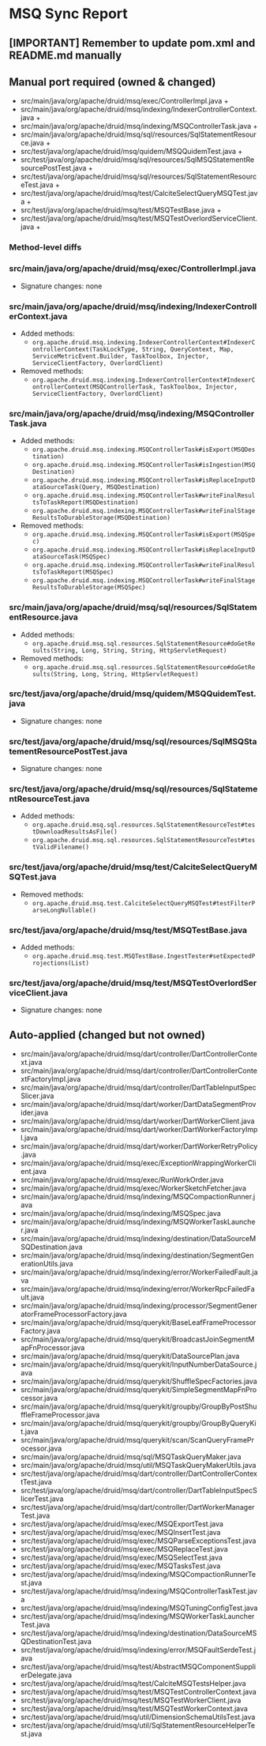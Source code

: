 # MSQ Sync Report

## [IMPORTANT] Remember to update pom.xml and README.md manually

## Manual port required (owned & changed)
- src/main/java/org/apache/druid/msq/exec/ControllerImpl.java +
- src/main/java/org/apache/druid/msq/indexing/IndexerControllerContext.java + 
- src/main/java/org/apache/druid/msq/indexing/MSQControllerTask.java +
- src/main/java/org/apache/druid/msq/sql/resources/SqlStatementResource.java +
- src/test/java/org/apache/druid/msq/quidem/MSQQuidemTest.java + 
- src/test/java/org/apache/druid/msq/sql/resources/SqlMSQStatementResourcePostTest.java +
- src/test/java/org/apache/druid/msq/sql/resources/SqlStatementResourceTest.java +
- src/test/java/org/apache/druid/msq/test/CalciteSelectQueryMSQTest.java + 
- src/test/java/org/apache/druid/msq/test/MSQTestBase.java + 
- src/test/java/org/apache/druid/msq/test/MSQTestOverlordServiceClient.java + 

### Method-level diffs
### src/main/java/org/apache/druid/msq/exec/ControllerImpl.java
- Signature changes: none

### src/main/java/org/apache/druid/msq/indexing/IndexerControllerContext.java
- Added methods:
  - `org.apache.druid.msq.indexing.IndexerControllerContext#IndexerControllerContext(TaskLockType, String, QueryContext, Map, ServiceMetricEvent.Builder, TaskToolbox, Injector, ServiceClientFactory, OverlordClient)`
- Removed methods:
  - `org.apache.druid.msq.indexing.IndexerControllerContext#IndexerControllerContext(MSQControllerTask, TaskToolbox, Injector, ServiceClientFactory, OverlordClient)`

### src/main/java/org/apache/druid/msq/indexing/MSQControllerTask.java
- Added methods:
  - `org.apache.druid.msq.indexing.MSQControllerTask#isExport(MSQDestination)`
  - `org.apache.druid.msq.indexing.MSQControllerTask#isIngestion(MSQDestination)`
  - `org.apache.druid.msq.indexing.MSQControllerTask#isReplaceInputDataSourceTask(Query, MSQDestination)`
  - `org.apache.druid.msq.indexing.MSQControllerTask#writeFinalResultsToTaskReport(MSQDestination)`
  - `org.apache.druid.msq.indexing.MSQControllerTask#writeFinalStageResultsToDurableStorage(MSQDestination)`
- Removed methods:
  - `org.apache.druid.msq.indexing.MSQControllerTask#isExport(MSQSpec)`
  - `org.apache.druid.msq.indexing.MSQControllerTask#isReplaceInputDataSourceTask(MSQSpec)`
  - `org.apache.druid.msq.indexing.MSQControllerTask#writeFinalResultsToTaskReport(MSQSpec)`
  - `org.apache.druid.msq.indexing.MSQControllerTask#writeFinalStageResultsToDurableStorage(MSQSpec)`

### src/main/java/org/apache/druid/msq/sql/resources/SqlStatementResource.java
- Added methods:
  - `org.apache.druid.msq.sql.resources.SqlStatementResource#doGetResults(String, Long, String, String, HttpServletRequest)`
- Removed methods:
  - `org.apache.druid.msq.sql.resources.SqlStatementResource#doGetResults(String, Long, String, HttpServletRequest)`

### src/test/java/org/apache/druid/msq/quidem/MSQQuidemTest.java
- Signature changes: none

### src/test/java/org/apache/druid/msq/sql/resources/SqlMSQStatementResourcePostTest.java
- Signature changes: none

### src/test/java/org/apache/druid/msq/sql/resources/SqlStatementResourceTest.java
- Added methods:
  - `org.apache.druid.msq.sql.resources.SqlStatementResourceTest#testDownloadResultsAsFile()`
  - `org.apache.druid.msq.sql.resources.SqlStatementResourceTest#testValidFilename()`

### src/test/java/org/apache/druid/msq/test/CalciteSelectQueryMSQTest.java
- Removed methods:
  - `org.apache.druid.msq.test.CalciteSelectQueryMSQTest#testFilterParseLongNullable()`

### src/test/java/org/apache/druid/msq/test/MSQTestBase.java
- Added methods:
  - `org.apache.druid.msq.test.MSQTestBase.IngestTester#setExpectedProjections(List)`

### src/test/java/org/apache/druid/msq/test/MSQTestOverlordServiceClient.java
- Signature changes: none

## Auto-applied (changed but not owned)
- src/main/java/org/apache/druid/msq/dart/controller/DartControllerContext.java
- src/main/java/org/apache/druid/msq/dart/controller/DartControllerContextFactoryImpl.java
- src/main/java/org/apache/druid/msq/dart/controller/DartTableInputSpecSlicer.java
- src/main/java/org/apache/druid/msq/dart/worker/DartDataSegmentProvider.java
- src/main/java/org/apache/druid/msq/dart/worker/DartWorkerClient.java
- src/main/java/org/apache/druid/msq/dart/worker/DartWorkerFactoryImpl.java
- src/main/java/org/apache/druid/msq/dart/worker/DartWorkerRetryPolicy.java
- src/main/java/org/apache/druid/msq/exec/ExceptionWrappingWorkerClient.java
- src/main/java/org/apache/druid/msq/exec/RunWorkOrder.java
- src/main/java/org/apache/druid/msq/exec/WorkerSketchFetcher.java
- src/main/java/org/apache/druid/msq/indexing/MSQCompactionRunner.java
- src/main/java/org/apache/druid/msq/indexing/MSQSpec.java
- src/main/java/org/apache/druid/msq/indexing/MSQWorkerTaskLauncher.java
- src/main/java/org/apache/druid/msq/indexing/destination/DataSourceMSQDestination.java
- src/main/java/org/apache/druid/msq/indexing/destination/SegmentGenerationUtils.java
- src/main/java/org/apache/druid/msq/indexing/error/WorkerFailedFault.java
- src/main/java/org/apache/druid/msq/indexing/error/WorkerRpcFailedFault.java
- src/main/java/org/apache/druid/msq/indexing/processor/SegmentGeneratorFrameProcessorFactory.java
- src/main/java/org/apache/druid/msq/querykit/BaseLeafFrameProcessorFactory.java
- src/main/java/org/apache/druid/msq/querykit/BroadcastJoinSegmentMapFnProcessor.java
- src/main/java/org/apache/druid/msq/querykit/DataSourcePlan.java
- src/main/java/org/apache/druid/msq/querykit/InputNumberDataSource.java
- src/main/java/org/apache/druid/msq/querykit/ShuffleSpecFactories.java
- src/main/java/org/apache/druid/msq/querykit/SimpleSegmentMapFnProcessor.java
- src/main/java/org/apache/druid/msq/querykit/groupby/GroupByPostShuffleFrameProcessor.java
- src/main/java/org/apache/druid/msq/querykit/groupby/GroupByQueryKit.java
- src/main/java/org/apache/druid/msq/querykit/scan/ScanQueryFrameProcessor.java
- src/main/java/org/apache/druid/msq/sql/MSQTaskQueryMaker.java
- src/main/java/org/apache/druid/msq/util/MSQTaskQueryMakerUtils.java
- src/test/java/org/apache/druid/msq/dart/controller/DartControllerContextTest.java
- src/test/java/org/apache/druid/msq/dart/controller/DartTableInputSpecSlicerTest.java
- src/test/java/org/apache/druid/msq/dart/controller/DartWorkerManagerTest.java
- src/test/java/org/apache/druid/msq/exec/MSQExportTest.java
- src/test/java/org/apache/druid/msq/exec/MSQInsertTest.java
- src/test/java/org/apache/druid/msq/exec/MSQParseExceptionsTest.java
- src/test/java/org/apache/druid/msq/exec/MSQReplaceTest.java
- src/test/java/org/apache/druid/msq/exec/MSQSelectTest.java
- src/test/java/org/apache/druid/msq/exec/MSQTasksTest.java
- src/test/java/org/apache/druid/msq/indexing/MSQCompactionRunnerTest.java
- src/test/java/org/apache/druid/msq/indexing/MSQControllerTaskTest.java
- src/test/java/org/apache/druid/msq/indexing/MSQTuningConfigTest.java
- src/test/java/org/apache/druid/msq/indexing/MSQWorkerTaskLauncherTest.java
- src/test/java/org/apache/druid/msq/indexing/destination/DataSourceMSQDestinationTest.java
- src/test/java/org/apache/druid/msq/indexing/error/MSQFaultSerdeTest.java
- src/test/java/org/apache/druid/msq/test/AbstractMSQComponentSupplierDelegate.java
- src/test/java/org/apache/druid/msq/test/CalciteMSQTestsHelper.java
- src/test/java/org/apache/druid/msq/test/MSQTestControllerContext.java
- src/test/java/org/apache/druid/msq/test/MSQTestWorkerClient.java
- src/test/java/org/apache/druid/msq/test/MSQTestWorkerContext.java
- src/test/java/org/apache/druid/msq/util/DimensionSchemaUtilsTest.java
- src/test/java/org/apache/druid/msq/util/SqlStatementResourceHelperTest.java

